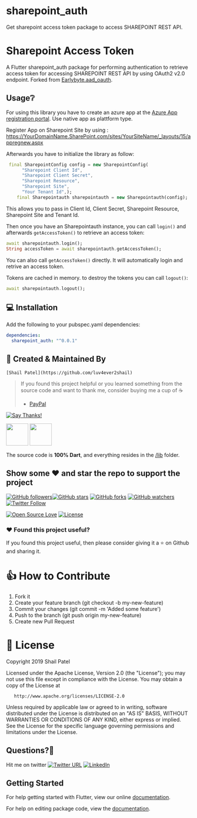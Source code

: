 # sharepoint_auth

Get sharepoint access token package to access SHAREPOINT REST API.


# Sharepoint Access Token

A Flutter sharepoint_auth package for performing authentication to retrieve access token for accessing SHAREPOINT REST API by using OAuth2 v2.0 endpoint. Forked from [Earlybyte.aad_oauth](https://github.com/Earlybyte/aad_oauth).

## Usage❔

For using this library you have to create an azure app at the [Azure App registration portal](https://apps.dev.microsoft.com/). Use native app as plattform type.

Register App on Sharepoint Site by using : https://YourDomainName.SharePoint.com/sites/YourSiteName/_layouts/15/appregnew.aspx

Afterwards you have to initialize the library as follow:

```dart
 final SharepointConfig config = new SharepointConfig(
      "Sharepoint Client Id",
      "Sharepoint Client Secret",
      "Sharepoint Resource",
      "Sharepoint Site",
      "Your Tenant Id",);
    final Sharepointauth sharepointauth = new Sharepointauth(config);
```

This allows you to pass in Client Id, Client Secret, Sharepoint Resource, Sharepoint Site and Tenant Id.

Then once you have an Sharepointauth instance, you can call `login()` and afterwards `getAccessToken()` to retrieve an access token:

```dart
await sharepointauth.login();
String accessToken = await sharepointauth.getAccessToken();
```

You can also call `getAccessToken()` directly. It will automatically login and retrive an access token.

Tokens are cached in memory. to destroy the tokens you can call `logout()`:

```dart
await sharepointauth.logout();
```

## 💻 Installation

Add the following to your pubspec.yaml dependencies:

```yaml
dependencies:
  sharepoint_auth: "^0.0.1"
```


## 👨 Created & Maintained By

```
[Shail Patel](https://github.com/luv4ever2shail)
```
> If you found this project helpful or you learned something from the source code and want to thank me, consider buying me a cup of :coffee:
>
> - [PayPal](https://www.paypal.me/luv4ever2shail/)

[![Say Thanks!](https://img.shields.io/badge/Say%20Thanks-!-1EAEDB.svg)](https://saythanks.io/to/luv4ever2shail)


<a href="https://twitter.com/luv4ever2shail"><img src="https://user-images.githubusercontent.com/35039342/55471524-8e24cb00-5627-11e9-9389-58f3d4419153.png" width="60"></a>
<a href="https://www.linkedin.com/in/shailkumarpatel/"><img src="https://user-images.githubusercontent.com/35039342/55471530-94b34280-5627-11e9-8c0e-6fe86a8406d6.png" width="60"></a>

The source code is **100% Dart**, and everything resides in the [/lib](https://github.com/luv4ever2shail/sharepoint_auth/tree/master/lib) folder.

## Show some :heart: and star the repo to support the project

 [![GitHub followers](https://img.shields.io/github/followers/luv4ever2shail.svg?style=social&label=Follow)](https://github.com/luv4ever2shail)[![GitHub stars](https://img.shields.io/github/stars/luv4ever2shail/sharepoint_auth.svg?style=social&label=Star)](https://github.com/luv4ever2shail/sharepoint_auth) [![GitHub forks](https://img.shields.io/github/forks/luv4ever2shail/sharepoint_auth.svg?style=social&label=Fork)](https://github.com/luv4ever2shail/sharepoint_auth/fork) [![GitHub watchers](https://img.shields.io/github/watchers/luv4ever2shail/sharepoint_auth.svg?style=social&label=Watch)](https://github.com/luv4ever2shail/sharepoint_auth) 
 [![Twitter Follow](https://img.shields.io/twitter/follow/luv4ever2shail.svg?style=social)](https://twitter.com/luv4ever2shail)

 [![Open Source Love](https://badges.frapsoft.com/os/v1/open-source.svg?v=102)](https://opensource.org/licenses/Apache-2.0) [![License](https://img.shields.io/badge/license-Apache%202.0-blue.svg)](https://github.com/luv4ever2shail/sharepoint_auth/blob/master/LICENSE)

### :heart: Found this project useful?

If you found this project useful, then please consider giving it a :star: on Github and sharing it.

# 👍 How to Contribute

1. Fork it
2. Create your feature branch (git checkout -b my-new-feature)
3. Commit your changes (git commit -m 'Added some feature')
4. Push to the branch (git push origin my-new-feature)
5. Create new Pull Request

# 📃 License

  Copyright 2019 Shail Patel

   Licensed under the Apache License, Version 2.0 (the "License");
   you may not use this file except in compliance with the License.
   You may obtain a copy of the License at

       http://www.apache.org/licenses/LICENSE-2.0

   Unless required by applicable law or agreed to in writing, software
   distributed under the License is distributed on an "AS IS" BASIS,
   WITHOUT WARRANTIES OR CONDITIONS OF ANY KIND, either express or implied.
   See the License for the specific language governing permissions and
   limitations under the License.

## Questions?🤔

Hit me on twitter [![Twitter URL](https://img.shields.io/twitter/follow/luv4ever2shail.svg?style=social)](https://twitter.com/luv4ever2shail)
[![LinkedIn](https://img.shields.io/badge/LinkedIn-ShailPatel-blue.svg)](https://www.linkedin.com/in/shailkumarpatel/)

## Getting Started

For help getting started with Flutter, view our online [documentation](https://flutter.dev/).

For help on editing package code, view the [documentation](https://flutter.dev/developing-packages/).

